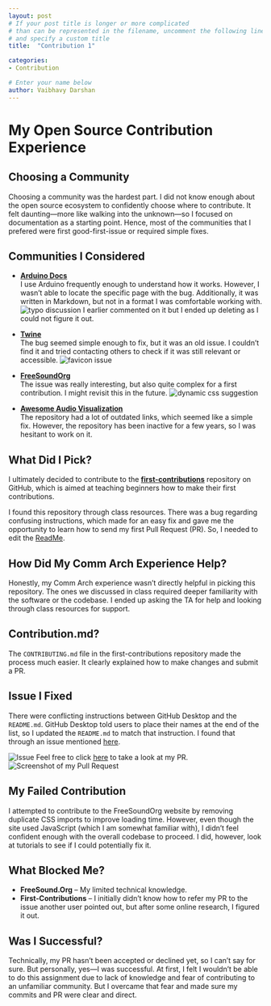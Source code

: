 ```yaml
---
layout: post
# If your post title is longer or more complicated
# than can be represented in the filename, uncomment the following line
# and specify a custom title
title:  "Contribution 1"

categories: 
- Contribution

# Enter your name below
author: Vaibhavy Darshan
---
```

# My Open Source Contribution Experience

## Choosing a Community
Choosing a community was the hardest part. I did not know enough about the open source ecosystem to confidently choose where to contribute. It felt daunting—more like walking into the unknown—so I focused on documentation as a starting point. Hence, most of the communities that I prefered were first good-first-issue or required simple fixes.

## Communities I Considered

- **[Arduino Docs](https://github.com/arduino/docs-content)**  
  I use Arduino frequently enough to understand how it works. However, I wasn’t able to locate the specific page with the bug. Additionally, it was written in Markdown, but not in a format I was comfortable working with.
  ![typo discussion](https://github.com/vaibhavyxx/hfoss2025-blogs/blob/main/assets/images/contributions-1/arduino-docs-content.png?raw=true)
  I earlier commented on it but I ended up deleting as I could not figure it out.

- **[Twine](https://github.com/klembot/twinejs)**  
  The bug seemed simple enough to fix, but it was an old issue. I couldn’t find it and tried contacting others to check if it was still relevant or accessible.
  ![favicon issue]()

- **[FreeSoundOrg](https://github.com/MTG/freesound)**  
  The issue was really interesting, but also quite complex for a first contribution. I might revisit this in the future.
  ![dynamic css suggestion](https://github.com/vaibhavyxx/hfoss2025-blogs/blob/main/assets/images/contributions-1/freesound.png?raw=true)

- **[Awesome Audio Visualization](https://github.com/willianjusten/awesome-audio-visualization/issues)**  
  The repository had a lot of outdated links, which seemed like a simple fix. However, the repository has been inactive for a few years, so I was hesitant to work on it.

## What Did I Pick?

I ultimately decided to contribute to the **[first-contributions](https://github.com/firstcontributions/first-contributions)** repository on GitHub, which is aimed at teaching beginners how to make their first contributions.

I found this repository through class resources. There was a bug regarding confusing instructions, which made for an easy fix and gave me the opportunity to learn how to send my first Pull Request (PR). So, I needed to edit the [ReadMe](https://github.com/firstcontributions/first-contributions/blob/main/README.md).

## How Did My Comm Arch Experience Help?

Honestly, my Comm Arch experience wasn’t directly helpful in picking this repository. The ones we discussed in class required deeper familiarity with the software or the codebase. I ended up asking the TA for help and looking through class resources for support.

## Contribution.md?

The `CONTRIBUTING.md` file in the first-contributions repository made the process much easier. It clearly explained how to make changes and submit a PR.

## Issue I Fixed

There were conflicting instructions between GitHub Desktop and the `README.md`. GitHub Desktop told users to place their names at the end of the list, so I updated the `README.md` to match that instruction. I found that through an issue mentioned [here](https://github.com/firstcontributions/first-contributions/issues/96053).

![Issue](https://github.com/vaibhavyxx/hfoss2025-blogs/blob/main/assets/images/contributions-1/first-contribution-issue.png?raw=true)
Feel free to click [here](https://github.com/firstcontributions/first-contributions/pull/96227) to take a look at my PR.
![Screenshot of my Pull Request](https://github.com/vaibhavyxx/hfoss2025-blogs/blob/main/assets/images/contributions-1/first-contributions.png?raw=true)

## My Failed Contribution

I attempted to contribute to the FreeSoundOrg website by removing duplicate CSS imports to improve loading time. However, even though the site used JavaScript (which I am somewhat familiar with), I didn’t feel confident enough with the overall codebase to proceed. I did, however, look at tutorials to see if I could potentially fix it.

## What Blocked Me?

- **FreeSound.Org** – My limited technical knowledge.
- **First-Contributions** – I initially didn’t know how to refer my PR to the issue another user pointed out, but after some online research, I figured it out.

## Was I Successful?

Technically, my PR hasn’t been accepted or declined yet, so I can’t say for sure. But personally, yes—I was successful. At first, I felt I wouldn’t be able to do this assignment due to lack of knowledge and fear of contributing to an unfamiliar community. But I overcame that fear and made sure my commits and PR were clear and direct.



